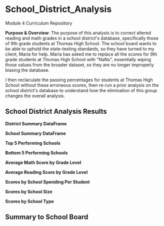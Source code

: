# School_District_Analysis
Module 4 Curriculum Repository

**Purpose & Overview**: 
The purpose of this analysis is to correct altered reading and math grades in a school district's database, specifically those of 9th grade students at Thomas High School.
The school board wants to be able to uphold the state-testing standards, so they have turned to my client, Maria for help.  Maria has asked me to replace all the scores for 9th grade students at Thomas High School with "NaNs", essentially wiping those values from the broader dataset, so they are no longer improperly biasing the database.

I then reclaculate the passing percentages for students at Thomas High School without these erroneous scores, then re-run a prior analysis on the school district's database to understand how the elimination of this group changes the overall analysis.

## School District Analysis Results

**District Summary DataFrame**




**School Summary DataFrame** 



**Top 5 Performing Schools**



**Bottom 5 Performing Schools**

**Average Math Score by Grade Level**


**Average Reading Score by Grade Level**


**Scores by School Spending Per Student**


**Scores by School Size**


**Scores by School Type**


## Summary to School Board


